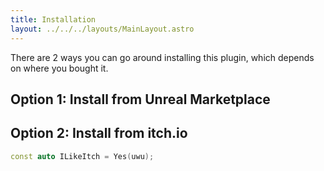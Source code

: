 ```yaml
---
title: Installation
layout: ../../../layouts/MainLayout.astro
---
```


There are 2 ways you can go around installing this plugin, which depends on where you bought it.

## Option 1: Install from Unreal Marketplace

## Option 2: Install from itch.io

```cpp
const auto ILikeItch = Yes(uwu);
```